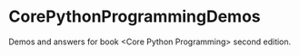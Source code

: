 # CorePythonProgrammingDemos
Demos and answers for book &lt;Core Python Programming> second edition.

